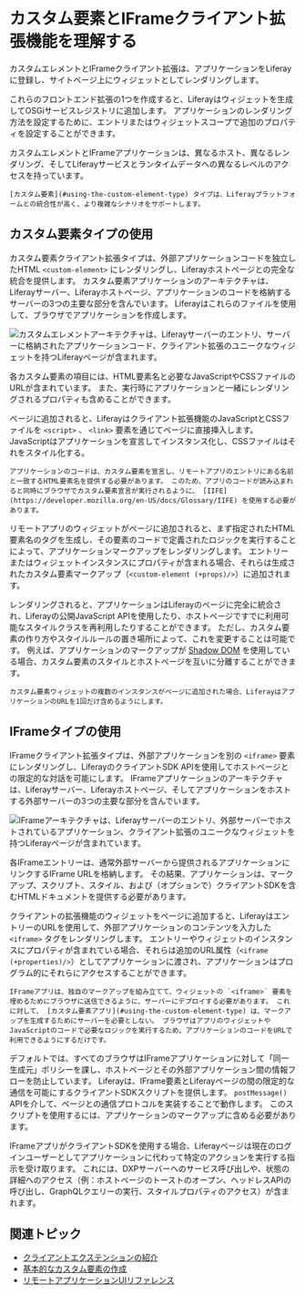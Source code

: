 # カスタム要素とIFrameクライアント拡張機能を理解する

カスタムエレメントとIFrameクライアント拡張は、アプリケーションをLiferayに登録し、サイトページ上にウィジェットとしてレンダリングします。

これらのフロントエンド拡張の1つを作成すると、Liferayはウィジェットを生成してOSGiサービスレジストリに追加します。 アプリケーションのレンダリング方法を設定するために、エントリまたはウィジェットスコープで追加のプロパティを設定することができます。

カスタムエレメントとIFrameアプリケーションは、異なるホスト、異なるレンダリング、そしてLiferayサービスとランタイムデータへの異なるレベルのアクセスを持っています。

```{tip}
[カスタム要素](#using-the-custom-element-type) タイプは、Liferayプラットフォームとの統合性が高く、より複雑なシナリオをサポートします。
```

## カスタム要素タイプの使用

カスタム要素クライアント拡張タイプは、外部アプリケーションコードを独立したHTML `<custom-element>` にレンダリングし、Liferayホストページとの完全な統合を提供します。 カスタム要素アプリケーションのアーキテクチャは、Liferayサーバー、Liferayホストページ、アプリケーションのコードを格納するサーバーの3つの主要な部分を含んでいます。 Liferayはこれらのファイルを使用して、ブラウザでアプリケーションを作成します。

![カスタムエレメントアーキテクチャは、Liferayサーバーのエントリ、サーバーに格納されたアプリケーションコード、クライアント拡張のユニークなウィジェットを持つLiferayページが含まれます。](./understanding-custom-element-and-iframe-client-extensions/images/02.png)

各カスタム要素の項目には、HTML要素名と必要なJavaScriptやCSSファイルのURLが含まれています。 また、実行時にアプリケーションと一緒にレンダリングされるプロパティも含めることができます。

ページに追加されると、Liferayはクライアント拡張機能のJavaScriptとCSSファイルを `<script>` 、 `<link>` 要素を通じてページに直接挿入します。 JavaScriptはアプリケーションを宣言してインスタンス化し、CSSファイルはそれをスタイル化する。

```{important}
アプリケーションのコードは、カスタム要素を宣言し、リモートアプリのエントリにある名前と一致するHTML要素名を提供する必要があります。 このため、アプリのコードが読み込まれると同時にブラウザでカスタム要素宣言が実行されるように、 [IIFE](https://developer.mozilla.org/en-US/docs/Glossary/IIFE) を使用する必要があります。
```

リモートアプリのウィジェットがページに追加されると、まず指定されたHTML要素名のタグを生成し、その要素のコードで定義されたロジックを実行することによって、アプリケーションマークアップをレンダリングします。 エントリーまたはウィジェットインスタンスにプロパティが含まれる場合、それらは生成されたカスタム要素マークアップ（`<custom-element (+props)/>`）に追加されます。

レンダリングされると、アプリケーションはLiferayのページに完全に統合され、Liferayの公開JavaScript APIを使用したり、ホストページですでに利用可能なスタイルクラスを再利用したりすることができます。 ただし、カスタム要素の作り方やスタイルルールの置き場所によって、これを変更することは可能です。 例えば、アプリケーションのマークアップが [Shadow DOM](https://developer.mozilla.org/en-US/docs/Web/Web_Components/Using_shadow_DOM) を使用している場合、カスタム要素のスタイルとホストページを互いに分離することができます。

```{note}
カスタム要素ウィジェットの複数のインスタンスがページに追加された場合、LiferayはアプリケーションのURLを1回だけ含めるようにします。
```

## IFrameタイプの使用

IFrameクライアント拡張タイプは、外部アプリケーションを別の `<iframe>` 要素にレンダリングし、LiferayのクライアントSDK APIを使用してホストページとの限定的な対話を可能にします。 IFrameアプリケーションのアーキテクチャは、Liferayサーバー、Liferayホストページ、そしてアプリケーションをホストする外部サーバーの3つの主要な部分を含んでいます。

![IFrameアーキテクチャは、Liferayサーバーのエントリ、外部サーバーでホストされているアプリケーション、クライアント拡張のユニークなウィジェットを持つLiferayページが含まれています。](./understanding-custom-element-and-iframe-client-extensions/images/01.png)

各IFrameエントリーは、通常外部サーバーから提供されるアプリケーションにリンクするIFrame URLを格納します。 その結果、アプリケーションは、マークアップ、スクリプト、スタイル、および（オプションで）クライアントSDKを含むHTMLドキュメントを提供する必要があります。

クライアントの拡張機能のウィジェットをページに追加すると、LiferayはエントリーのURLを使用して、外部アプリケーションのコンテンツを入力した `<iframe>` タグをレンダリングします。 エントリーやウィジェットのインスタンスにプロパティが含まれている場合、それらは追加のURL属性（`<iframe (+properties)/>`）としてアプリケーションに渡され、アプリケーションはプログラム的にそれらにアクセスすることができます。

```{note}
IFrameアプリは、独自のマークアップを組み立てて、ウィジェットの `<iframe>` 要素を埋めるためにブラウザに送信できるように、サーバーにデプロイする必要があります。 これに対して、 [カスタム要素アプリ](#using-the-custom-element-type) は、マークアップを生成するためにサーバーを必要としない。 ブラウザはアプリのウィジェットやJavaScriptのコードで必要なロジックを実行するため、アプリケーションのコードをURLで利用できるようにするだけです。
```

デフォルトでは、すべてのブラウザはIFrameアプリケーションに対して「同一生成元」ポリシーを課し、ホストページとその外部アプリケーション間の情報フローを防止しています。 Liferayは、IFrame要素とLiferayページの間の限定的な通信を可能にするクライアントSDKスクリプトを提供します。 `postMessage()` APIを介して、ページとの通信プロトコルを実装することで動作します。 このスクリプトを使用するには、アプリケーションのマークアップに含める必要があります。

IFrameアプリがクライアントSDKを使用する場合、Liferayページは現在のログインユーザーとしてアプリケーションに代わって特定のアクションを実行する指示を受け取ります。 これには、DXPサーバーへのサービス呼び出しや、状態の詳細へのアクセス（例：ホストページのトーストのオープン、ヘッドレスAPIの呼び出し、GraphQLクエリーの実行、スタイルプロパティのアクセス）が含まれます。

## 関連トピック

* [クライアントエクステンションの紹介](../../client-extensions.md)
* [基本的なカスタム要素の作成](./tutorials/creating-a-basic-custom-element.md)
* [リモートアプリケーションUIリファレンス](./remote-applications-ui-reference.md)
